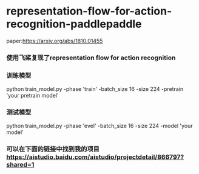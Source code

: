 # representation-flow-for-action-recognition-paddlepaddle
paper:https://arxiv.org/abs/1810.01455
### 使用飞桨复现了representation flow for action recognition
### 训练模型
python train_model.py 
      -phase 'train'
      -batch_size 16
      -size 224
      -pretrain 'your pretrain model'
### 测试模型
python train_model.py 
      -phase 'evel'
      -batch_size 16
      -size 224
      -model 'your model'
### 可以在下面的链接中找到我的项目 https://aistudio.baidu.com/aistudio/projectdetail/866797?shared=1
